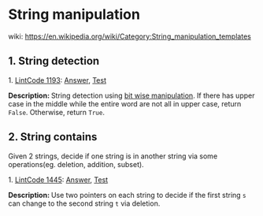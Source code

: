 # String manipulation
wiki: https://en.wikipedia.org/wiki/Category:String_manipulation_templates

## 1. String detection
<div>
    <p>
        1. 
        <a href="https://www.lintcode.com/problem/detect-capital/description">LintCode 1193</a>:  
        <a href="https://github.com/Tony-Hu/ShuaTi-Online.Judge.Problems.Solving/blob/master/src/main/java/string/LintCode1193.java">Answer</a>, 
        <a href="https://github.com/Tony-Hu/ShuaTi-Online.Judge.Problems.Solving/blob/master/src/test/java/string/LintCode1193Test.java">Test</a>
    </p>
    <p><b>Description: </b>String detection using <a href="https://github.com/Tony-Hu/ShuaTi-Online.Judge.Problems.Solving/tree/master/src/main/java/bitOperation">bit wise manipulation</a>. 
    If there has upper case in the middle while the entire word are not all in upper case, return <code>False</code>. Otherwise, return <code>True</code>.</p>
</div>

## 2. String contains
Given 2 strings, decide if one string is in another string via some operations(eg. deletion, addition, subset).<br>
<div>
    <p>
        1. 
        <a href="https://www.lintcode.com/problem/delete-characters/description">LintCode 1445</a>:  
        <a href="https://github.com/Tony-Hu/ShuaTi-Online.Judge.Problems.Solving/blob/master/src/main/java/string/LintCode1445.java">Answer</a>, 
        <a href="https://github.com/Tony-Hu/ShuaTi-Online.Judge.Problems.Solving/blob/master/src/test/java/string/LintCode1445Test.java">Test</a>
    </p>
    <p><b>Description: </b>Use two pointers on each string to decide if the first string <code>s</code> can change to the second string <code>t</code>
    via deletion.</p>
</div>